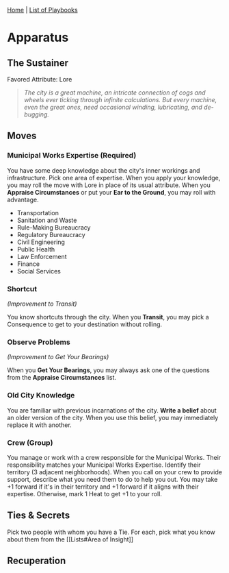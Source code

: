 [Home](../index.md) | [List of Playbooks](../index.md#Playbooks)

# Apparatus
## The Sustainer
Favored Attribute: Lore

>*The city is a great machine, an intricate connection of cogs and wheels ever ticking through infinite calculations. But every machine, even the great ones, need occasional winding, lubricating, and de-bugging.*

## Moves

### Municipal Works Expertise (Required)
You have some deep knowledge about the city's inner workings and infrastructure. Pick one area of expertise. When you apply your knowledge, you may roll the move with Lore in place of its usual attribute. When you **Appraise Circumstances** or put your **Ear to the Ground**, you may roll with advantage.

- Transportation
- Sanitation and Waste
- Rule-Making Bureaucracy
- Regulatory Bureaucracy
- Civil Engineering
- Public Health
- Law Enforcement
- Finance
- Social Services


### Shortcut
*(Improvement to Transit)*

You know shortcuts through the city. When you **Transit**, you may pick a Consequence to get to your destination without rolling.

### Observe Problems
*(Improvement to Get Your Bearings)*

When you **Get Your Bearings**, you may always ask one of the questions from the **Appraise Circumstances** list.

### Old City Knowledge
You are familiar with previous incarnations of the city. **Write a belief** about an older version of the city. When you use this belief, you may immediately replace it with another.

### Crew (Group)
You manage or work with a crew responsible for the Municipal Works. Their responsibility matches your Municipal Works Expertise. Identify their territory (3  adjacent neighborhoods). When you call on your crew to provide support, describe what you need them to do to help you out. You may take +1 forward if it's in their territory and +1 forward if it aligns with their expertise. Otherwise, mark 1 Heat to get +1 to your roll.

## Ties & Secrets
Pick two people with whom you have a Tie. For each, pick what you know about them from the [[Lists#Area of Insight]]

## Recuperation
